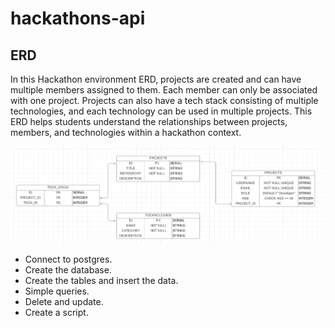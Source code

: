 # hackathons-api

## ERD

In this Hackathon environment ERD, projects are created and can have multiple members assigned to them. Each member can only be associated with one project. Projects can also have a tech stack consisting of multiple technologies, and each technology can be used in multiple projects. This ERD helps students understand the relationships between projects, members, and technologies within a hackathon context.

![ERD](ERD.png)

- Connect to postgres.
- Create the database.
- Create the tables and insert the data.
- Simple queries.
- Delete and update.
- Create a script.
